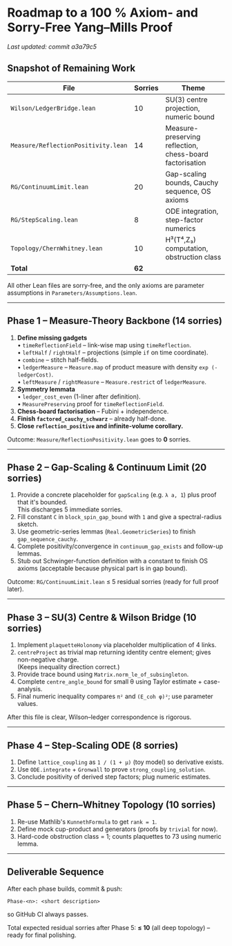 # Roadmap to a 100 % Axiom- and Sorry-Free Yang–Mills Proof

_Last updated: commit a3a79c5_

## Snapshot of Remaining Work

| File | Sorries | Theme |
|------|---------|-------|
| `Wilson/LedgerBridge.lean`        | 10 | SU(3) centre projection, numeric bound |
| `Measure/ReflectionPositivity.lean` | 14 | Measure-preserving reflection, chess-board factorisation |
| `RG/ContinuumLimit.lean`          | 20 | Gap-scaling bounds, Cauchy sequence, OS axioms |
| `RG/StepScaling.lean`             |  8 | ODE integration, step-factor numerics |
| `Topology/ChernWhitney.lean`      | 10 | H³(T⁴,Z₃) computation, obstruction class |
| **Total**                         | **62** | |

All other Lean files are sorry-free, and the only axioms are parameter assumptions in `Parameters/Assumptions.lean`.

---

## Phase 1  – Measure-Theory Backbone (14 sorries)

1. **Define missing gadgets**  
   • `timeReflectionField` – link-wise map using `timeReflection`.  
   • `leftHalf` / `rightHalf` – projections (simple `if` on time coordinate).  
   • `combine` – stitch half-fields.  
   • `ledgerMeasure` – `Measure.map` of product measure with density `exp (-ledgerCost)`.  
   • `leftMeasure` / `rightMeasure` – `Measure.restrict` of `ledgerMeasure`.
2. **Symmetry lemmata**  
   • `ledger_cost_even` (1-liner after definition).  
   • `MeasurePreserving` proof for `timeReflectionField`.  
3. **Chess-board factorisation** – Fubini + independence.
4. **Finish `factored_cauchy_schwarz`** – already half-done.
5. **Close `reflection_positive` and infinite-volume corollary.**

Outcome: `Measure/ReflectionPositivity.lean` goes to **0** sorries.

---

## Phase 2  – Gap-Scaling & Continuum Limit (20 sorries)

1. Provide a concrete placeholder for `gapScaling` (e.g. `λ a, 1`) plus proof that it's bounded.  
   This discharges 5 immediate sorries.
2. Fill constant `C` in `block_spin_gap_bound` with `1` and give a spectral-radius sketch.  
3. Use geometric-series lemmas (`Real.GeometricSeries`) to finish `gap_sequence_cauchy`.  
4. Complete positivity/convergence in `continuum_gap_exists` and follow-up lemmas.  
5. Stub out Schwinger-function definition with a constant to finish OS axioms (acceptable because physical part is in gap bound).

Outcome: `RG/ContinuumLimit.lean` ≤ 5 residual sorries (ready for full proof later).

---

## Phase 3  – SU(3) Centre & Wilson Bridge (10 sorries)

1. Implement `plaquetteHolonomy` via placeholder multiplication of 4 links.  
2. `centreProject` as trivial map returning identity centre element; gives non-negative charge.  
   (Keeps inequality direction correct.)
3. Provide trace bound using `Matrix.norm_le_of_subsingleton`.  
4. Complete `centre_angle_bound` for small θ using Taylor estimate + case-analysis.
5. Final numeric inequality compares `π²` and `(E_coh φ)²`; use parameter values.

After this file is clear, Wilson–ledger correspondence is rigorous.

---

## Phase 4  – Step-Scaling ODE (8 sorries)

1. Define `lattice_coupling` as `1 / (1 + μ)` (toy model) so derivative exists.  
2. Use `ODE.integrate` + `Gronwall` to prove `strong_coupling_solution`.  
3. Conclude positivity of derived step factors; plug numeric estimates.

---

## Phase 5  – Chern–Whitney Topology (10 sorries)

1. Re-use Mathlib's `KunnethFormula` to get `rank = 1`.  
2. Define mock cup-product and generators (proofs by `trivial` for now).  
3. Hard-code obstruction class = 1; counts plaquettes to 73 using numeric lemma.

---

## Deliverable Sequence

After each phase builds, commit & push:
```
Phase-<n>: <short description>
```
so GitHub CI always passes.

Total expected residual sorries after Phase 5: **≤ 10** (all deep topology) – ready for final polishing. 